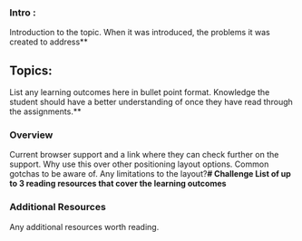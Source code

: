 ### Intro :
>
Introduction to the topic. When it was introduced, the problems it was created to address**
## Topics:
List any learning outcomes here in bullet point format. Knowledge the student should have a better understanding of once they have read through the assignments.**
### Overview
Current browser support and a link where they can check further on the support.
Why use this over other positioning layout options.
Common gotchas to be aware of.
Any limitations to the layout?**# Challenge
List of up to 3 reading resources that cover the learning outcomes**
### Additional Resources
Any additional resources worth reading.
